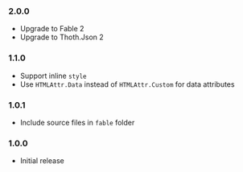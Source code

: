 ### 2.0.0

- Upgrade to Fable 2
- Upgrade to Thoth.Json 2

### 1.1.0

- Support inline `style`
- Use `HTMLAttr.Data` instead of `HTMLAttr.Custom` for data attributes

### 1.0.1

- Include source files in `fable` folder

### 1.0.0

- Initial release
